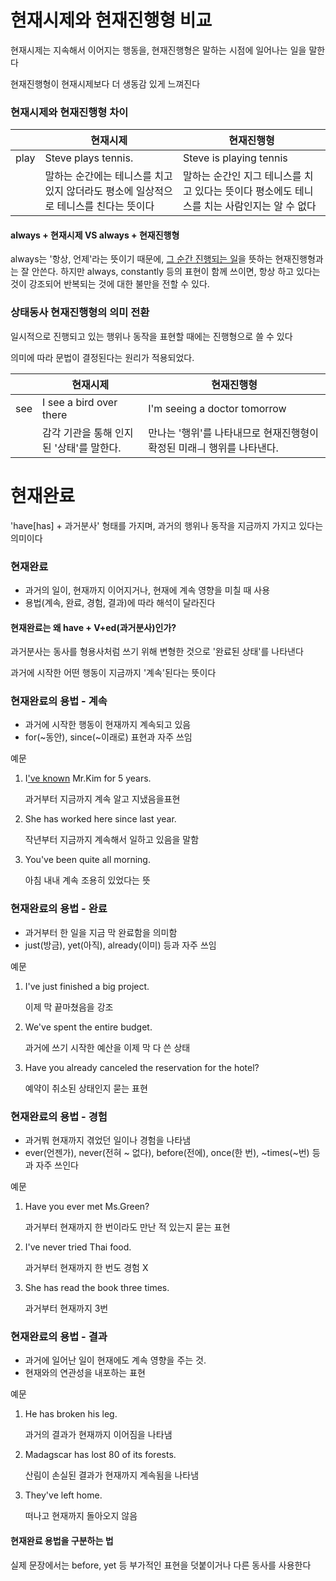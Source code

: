 # 현재시제와 현재진행형 비교

현재시제는 지속해서 이어지는 행동을, 현재진행형은 말하는 시점에 일어나는 일을 말한다

현재진행형이 현재시제보다 더 생동감 있게 느껴진다



### 현재시제와 현재진행형 차이

|      | 현재시제                                                     | 현재진행형                                                   |
| ---- | ------------------------------------------------------------ | ------------------------------------------------------------ |
| play | Steve plays tennis.                                          | Steve is playing tennis                                      |
|      | 말하는 순간에는 테니스를 치고 있지 않더라도 평소에 일상적으로 테니스를 친다는 뜻이다 | 말하는 순간인 지그 테니스를 치고 있다는 뜻이다 평소에도 테니스를 치는 사람인지는 알 수 없다 |

#### always + 현재시제 VS always + 현재진행형

always는 '항상, 언제'라는 뜻이기 때문에, <u>그 순간 진행되는 일</u>을 뜻하는 현재진행형과는 잘 안쓴다. 하지만 always, constantly 등의 표현이 함께 쓰이면, 항상 하고 있다는 것이 강조되어 반복되는 것에 대한 불만을 전할 수 있다.



### 상태동사 현재진행형의 의미 전환

일시적으로 진행되고 있는 행위나 동작을 표현할 때에는 진행형으로 쓸 수 있다

의미에 따라 문법이 결정된다는 원리가 적용되었다.

|      | 현재시제                                 | 현재진행형                                                   |
| ---- | ---------------------------------------- | ------------------------------------------------------------ |
| see  | I see a bird over there                  | I'm seeing a doctor tomorrow                                 |
|      | 감각 기관을 통해 인지된 '상태'를 말한다. | 만나는 '행위'를 나타내므로 현재진행형이 확정된 미래ㅢ 행위를 나타낸다. |



# 현재완료

'have[has] + 과거분사' 형태를 가지며, 과거의 행위나 동작을 지금까지 가지고 있다는 의미이다

### 현재완료

- 과거의 일이, 현재까지 이어지거나, 현재에 계속 영향을 미칠 때 사용
- 용법(계속, 완료, 경험, 결과)에 따라 해석이 달라진다

#### 현재완료는 왜 have + V+ed(과거분사)인가?

과거분사는 동사를 형용사처럼 쓰기 위해 변형한 것으로 '완료된 상태'를 나타낸다

과거에 시작한 어떤 행동이 지금까지 '계속'된다는 뜻이다



### 현재완료의 용법 - 계속

- 과거에 시작한 행동이 현재까지 계속되고 있음
- for(~동안), since(~이래로) 표현과 자주 쓰임



예문

1. I<u>'ve known</u> Mr.Kim for 5 years.

   과거부터 지금까지 계속 알고 지냈음을표현

2. She has worked here since last year.

   작년부터 지금까지 계속해서 일하고 있음을 말함

3. You've been quite all morning.

   아침 내내 계속 조용히 있었다는 뜻



### 현재완료의 용법 - 완료

- 과거부터 한 일을 지금 막 완료함을 의미함
- just(방금), yet(아직), already(이미) 등과 자주 쓰임



예문

1. I've just finished a big project.

   이제 막 끝마쳤음을 강조

2. We've spent the entire budget.

   과거에 쓰기 시작한 예산을 이제 막 다 쓴 상태

3. Have you already canceled the reservation for the hotel?

   예약이 취소된 상태인지 묻는 표현



### 현재완료의 용법 - 경험

- 과거붜 현재까지 겪었던 일이나 경험을 나타냄
- ever(언젠가), never(전혀 ~ 없다), before(전에), once(한 번), ~times(~번) 등과 자주 쓰인다



예문

1. Have you ever met Ms.Green?

   과거부터 현재까지 한 번이라도 만난 적 있는지 묻는 표현

2. I've never tried Thai food.

   과거부터 현재까지 한 번도 경험 X

3. She has read the book three times.

   과거부터 현재까지 3번



### 현재완료의 용법 - 결과

- 과거에 일어난 일이 현재에도 계속 영향을 주는 것.
- 현재와의 연관성을 내포하는 표현



예문

1. He has broken his leg.

   과거의 결과가 현재까지 이어짐을 나타냄

2. Madagscar has lost 80 of its forests.

   산림이 손실된 결과가 현재까지 계속됨을 나타냄

3. They've left home.

   떠나고 현재까지 돌아오지 않음



#### 현재완료 용법을 구분하는 법

실제 문장에서는 before, yet 등 부가적인 표현을 덧붙이거나 다른 동사를 사용한다

